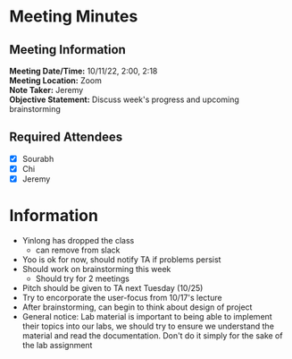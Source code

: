 # Meeting Minutes
## Meeting Information
**Meeting Date/Time:** 10/11/22, 2:00, 2:18   
**Meeting Location:** Zoom   
**Note Taker:** Jeremy  
**Objective Statement:** Discuss week's progress and upcoming brainstorming

## Required Attendees
- [x] Sourabh
- [x] Chi
- [x] Jeremy

# Information
- Yinlong has dropped the class
  - can remove from slack
- Yoo is ok for now, should notify TA if problems persist
- Should work on brainstorming this week
  - Should try for 2 meetings
- Pitch should be given to TA next Tuesday (10/25)
- Try to encorporate the user-focus from 10/17's lecture
- After brainstorming, can begin to think about design of project
- General notice: Lab material is important to being able to implement their topics into our labs, we should try to ensure we understand the material and read the documentation. Don't do it simply for the sake of the lab assignment 